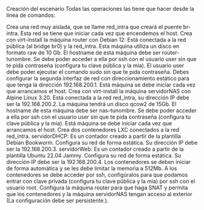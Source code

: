 Creación del escenario
Todas las operaciones las tiene que hacer desde la línea de comandos:

Crea una red muy aislada, que se llame red_intra que creará el puente br-intra. Esta red se tiene que iniciar cada vez que encendemos el host.
Crea con virt-install la máquina router con Debian 12:
Está conectada a la red pública (al bridge br0) y la red_intra.
Esta máquina utiliza un disco en formato raw de 10 Gb.
El hostname de esta máquina debe ser router-tunombre.
Se debe poder acceder a ella por ssh con el usuario user sin que te pida contraseña (configura tu clave pública y la mia).
El usuario user debe poder ejecutar el comando sudo sin que te pida contraseña.
Debes configurar la segunda interfaz de red con direccionamiento estático para que tenga la dirección 192.168.200.1.
Está máquina se debe iniciar cada vez que arrancamos el host.
Crea con virt-install la máquina servidorNAS con Alpine Linux 3.20.
Está conectada a la red red_intra, su dirección IP debe ser la 192.168.200.2.
La máquina tendrá un disco qcow2 de 15Gb.
El hostname de esta máquina debe ser nas-tunombre.
Se debe poder acceder a ella por ssh con el usuario user sin que te pida contraseña (configura tu clave pública y la mia).
Está máquina se debe iniciar cada vez que arrancamos el host.
Crea dos contenedores LXC conectados a la red red_intra.
servidorDHCP: Es un contador creado a partir de la plantilla Debian Bookworm. Configura su red de forma estática. Su dirección IP debe ser la 192.168.200.3.
servidorWeb: Es un contador creado a partir de la plantilla Ubuntu 22.04 Jammy. Configura su red de forma estática. Su dirección IP debe ser la 192.168.200.4.
Los contenedores se deben iniciar de forma automática y se les debe limitar la memoria a 512Mb.
A los contenedores se debe acceder por ssh, configúralos para que podamos entrar con clave privada (configura tu clave pública y la mia) por ssh con el usuario root.
Configura la máquina router para que haga SNAT y permita que los contenedores y la máquina servidorNAS tengan acceso al exterior (La configuración debe ser persistente.).
